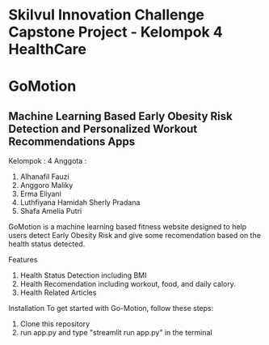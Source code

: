 # Skilvul Innovation Challenge Capstone Project  - Kelompok 4 HealthCare 
# GoMotion
## Machine Learning Based Early Obesity Risk Detection and Personalized Workout Recommendations Apps
Kelompok	: 	4
Anggota 	:
1. Alhanafil Fauzi
2. Anggoro Maliky
3. Erma Eliyani
4. Luthfiyana Hamidah Sherly Pradana
5. Shafa Amelia Putri

GoMotion is a machine learning based fitness website designed to help users detect Early Obesity Risk and give some recomendation based on the health status detected. 

Features
1. Health Status Detection including BMI
2. Health Recomendation including workout, food, and daily calory. 
3. Health Related Articles

Installation
To get started with Go-Motion, follow these steps:
1. Clone this repository
2. run app.py and type "streamlit run app.py" in the terminal